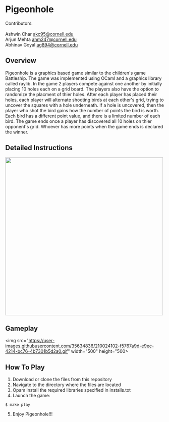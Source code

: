 # Pigeonhole

Contributors:</br>  
Ashwin Char akc95@cornell.edu</br>
Arjun Mehta ahm247@cornell.edu</br>
Abhinav Goyal ag894@cornell.edu</br>

## Overview
Pigeonhole is a graphics based game similar to the children's game Battleship. The game was implemented using OCaml and a graphics library called raylib. In the game 2 players compete against one another by initially placing 10 holes each on a grid board. The players also have the option to randomize the placment of thier holes. After each player has placed their holes, each player will alternate shooting birds at each other's grid, trying to uncover the squares with a hole underneath. If a hole is uncovered, then the player who shot the bird gains how the number of points the bird is worth. Each bird has a different point value, and there is a limited number of each bird. The game ends once a player has discovered all 10 holes on thier opponent's grid. Whoever has more points when the game ends is declared the winner.

## Detailed Instructions
<img src="https://user-images.githubusercontent.com/35634836/210024143-df05b74a-daca-45e6-995b-66b156a0cbe3.png" width="500" height="500"></img>

## Gameplay
<img src="https://user-images.githubusercontent.com/35634836/210024102-f5767a9d-e9ec-4214-bc76-4b7301b5d2a0.gif" width="500" height="500></img>

## How To Play
1. Download or clone the files from this repository
2. Navigate to the directory where the files are located
3. Opam install the required libraries specified in installs.txt
4. Launch the game: 
```
$ make play
```
5. Enjoy Pigeonhole!!!
